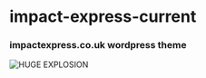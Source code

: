 # impact-express-current
### impactexpress.co.uk wordpress theme

![HUGE EXPLOSION](https://i.imgur.com/wes8Rdc.jpg)
